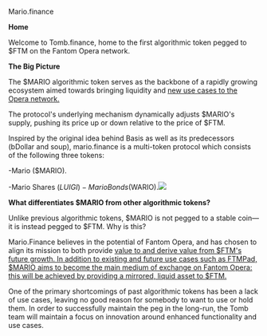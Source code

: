 ﻿Mario.finance

**Home**

Welcome to Tomb.finance, home to the first algorithmic token pegged to $FTM on the Fantom Opera network.

**The Big Picture**

The $MARIO algorithmic token serves as the backbone of a rapidly growing ecosystem aimed towards bringing liquidity and [new use cases to the Opera network.](https://docs-mario.gitbook.io/finance/)

The protocol's underlying mechanism dynamically adjusts $MARIO's supply, pushing its price up or down relative to the price of $FTM.

Inspired by the original idea behind Basis as well as its predecessors (bDollar and soup), mario.finance is a multi-token protocol which consists of the following three tokens:

-Mario ($MARIO).

-Mario Shares ($LUIGI) -Mario Bonds ($WARIO).![](Aspose.Words.799c96fa-9a33-4615-a7d0-81fb30e74346.001.png)

**What differentiates $MARIO from other algorithmic tokens?**

Unlike previous algorithmic tokens, $MARIO is not pegged to a stable coin— it is instead pegged to $FTM. Why is this?

Mario.Finance believes in the potential of Fantom Opera, and has chosen to align its mission to both provide [value to and derive value from $FTM's future growth. In addition to existing and future use cases such as FTMPad, $MARIO aims to become the main medium of exchange on Fantom Opera: this will be achieved by providing a mirrored, liquid asset to $FTM. ](https://docs-mario.gitbook.io/finance/)

One of the primary shortcomings of past algorithmic tokens has been a lack of use cases, leaving no good reason for somebody to want to use or hold them. In order to successfully maintain the peg in the long-run, the Tomb team will maintain a focus on innovation around enhanced functionality and use cases.
